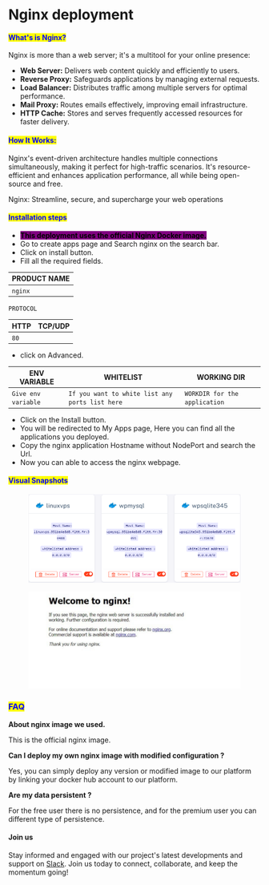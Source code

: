# Nginx deployment

#### <mark style="color:blue;">What's is Nginx?</mark>

Nginx is more than a web server; it's a multitool for your online presence:

* **Web Server:** Delivers web content quickly and efficiently to users.
* **Reverse Proxy:** Safeguards applications by managing external requests.
* **Load Balancer:** Distributes traffic among multiple servers for optimal performance.
* **Mail Proxy:** Routes emails effectively, improving email infrastructure.
* **HTTP Cache:** Stores and serves frequently accessed resources for faster delivery.

#### <mark style="color:blue;">**How It Works:**</mark>

Nginx's event-driven architecture handles multiple connections simultaneously, making it perfect for high-traffic scenarios. It's resource-efficient and enhances application performance, all while being open-source and free.

Nginx: Streamline, secure, and supercharge your web operations

#### <mark style="color:blue;">Installation steps</mark>

* &#x20;<mark style="background-color:purple;">**This deployment uses the official Nginx Docker image.**</mark>
* &#x20;Go to create apps page and Search nginx on the search bar.
* &#x20;Click on install button.
* &#x20;Fill all the required fields.

| PRODUCT NAME |
| ------------ |
| `nginx`      |

`PROTOCOL`

| HTTP | TCP/UDP |
| ---- | ------- |
| `80` |         |

* &#x20;click on Advanced.

| ENV VARIABLE        | WHITELIST                                       | WORKING DIR                   |
| ------------------- | ----------------------------------------------- | ----------------------------- |
| `Give env variable` | `If you want to white list any ports list here` | `WORKDIR for the application` |

* &#x20;Click on the Install button.
* You will be redirected to My Apps page, Here you can find all the applications you deployed.
* &#x20;Copy the nginx application Hostname without NodePort and search the Url.
* &#x20;Now you can able to access the nginx webpage.

#### <mark style="color:blue;">Visual Snapshots</mark>

<figure><img src="../../.gitbook/assets/myapps (3).png" alt=""><figcaption></figcaption></figure>

<figure><img src="../../.gitbook/assets/Screenshot 2023-08-12 152047.png" alt=""><figcaption></figcaption></figure>

### <mark style="color:blue;">FAQ</mark>

**About nginx image we used.**

This is the official nginx image.

**Can I deploy my own nginx image with modified configuration ?**

Yes, you can simply deploy any version or modified image to our platform by linking your docker hub account to our platform.

**Are my data persistent ?**

For the free user there is no persistence, and for the premium user you can different type of persistence.

#### Join us

Stay informed and engaged with our project's latest developments and support on [Slack](https://app.slack.com/client/T04QS32JX6E/C04QKEWE146). Join us today to connect, collaborate, and keep the momentum going!&#x20;
